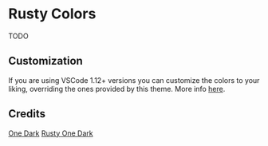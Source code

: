 # Rusty Colors

TODO

## Customization

If you are using VSCode 1.12+ versions you can customize the colors to your liking, overriding the ones provided by this theme. More info [here](https://code.visualstudio.com/docs/getstarted/theme-color-reference).

## Credits

[One Dark](https://github.com/akamud/vscode-theme-onedark)
[Rusty One Dark](https://github.com/Jerald/rusty-onedark.git)